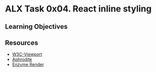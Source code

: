 # ALX Task 0x04. React inline styling

## Learning Objectives


## Resources
* [W3C-Viewport](https://www.w3schools.com/css/css_rwd_viewport.asp)
* [Aphrodite](https://github.com/khan/aphrodite)
* [Enzyme Render](https://enzymejs.github.io/enzyme/docs/api/ShallowWrapper/render.html)